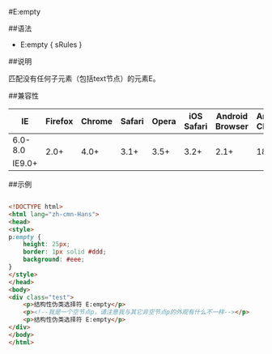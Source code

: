 #E:empty

##语法

- E:empty { sRules }


##说明

匹配没有任何子元素（包括text节点）的元素E。



##兼容性


<table class="compatible">
<thead>
	<tr>
		<th>IE</th>
		<th>Firefox</th>
		<th>Chrome</th>
		<th>Safari</th>
		<th>Opera</th>
		<th>iOS Safari</th>
		<th>Android Browser</th>
		<th>Android Chrome</th>
	</tr>
</thead>
<tbody>
	<tr>
		<td class="unsupport">6.0-8.0</td>
		<td class="support" rowspan="2">2.0+</td>
		<td class="support" rowspan="2">4.0+</td>
		<td class="support" rowspan="2">3.1+</td>
		<td class="support" rowspan="2">3.5+</td>
		<td class="support" rowspan="2">3.2+</td>
		<td class="support" rowspan="2">2.1+</td>
		<td class="support" rowspan="2">18.0+</td>
	</tr>
	<tr>
		<td class="support">IE9.0+</td>
	</tr>
</tbody>
</table>




##示例

```html

<!DOCTYPE html>
<html lang="zh-cmn-Hans">
<head>
<style>
p:empty {
	height: 25px;
	border: 1px solid #ddd;
	background: #eee;
}
</style>
</head>
<body>
<div class="test">
	<p>结构性伪类选择符 E:empty</p>
	<p><!--我是一个空节点p，请注意我与其它非空节点p的外观有什么不一样--></p>
	<p>结构性伪类选择符 E:empty</p>
</div>
</body>
</html>

```
